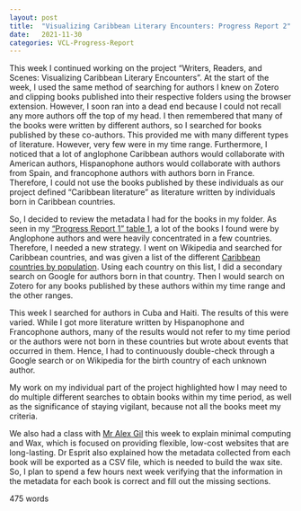 ```yaml
---
layout: post
title:  "Visualizing Caribbean Literary Encounters: Progress Report 2"
date:   2021-11-30
categories: VCL-Progress-Report
---
```

<style>
div {
  text-align: justify;
  text-justify: inter-word;
}

</style>

This week I continued working on the project “Writers, Readers, and Scenes: Visualizing Caribbean Literary Encounters”. At the start of the week, I used the same method of searching for authors I knew on Zotero and clipping books published into their respective folders using the browser extension. However, I soon ran into a dead end because I could not recall any more authors off the top of my head. I then remembered that many of the books were written by different authors, so I searched for books published by these co-authors. This provided me with many different types of literature. However, very few were in my time range. Furthermore, I noticed that a lot of anglophone Caribbean authors would collaborate with American authors, Hispanophone authors would collaborate with authors from Spain, and francophone authors with authors born in France. Therefore, I could not use the books published by these individuals as our project defined “Caribbean literature” as literature written by individuals born in Caribbean countries. 

So, I decided to review the metadata I had for the books in my folder. As seen in my [“Progress Report 1” table 1](https://createcaribbean.org/create/cariblithistory/wp-content/uploads/sites/6/2021/11/Authorship-by-Country.jpg), a lot of the books I found were by Anglophone authors and were heavily concentrated in a few countries. Therefore, I needed a new strategy. I went on Wikipedia and searched for Caribbean countries, and was given a list of the different [Caribbean countries by population](https://en.wikipedia.org/wiki/List_of_Caribbean_countries_by_population). Using each country on this list, I did a secondary search on Google for authors born in that country. Then I would search on Zotero for any books published by these authors within my time range and the other ranges.

This week I searched for authors in Cuba and Haiti. The results of this were varied. While I got more literature written by Hispanophone and Francophone authors, many of the results would not refer to my time period or the authors were not born in these countries but wrote about events that occurred in them. Hence, I had to continuously double-check through a Google search or on Wikipedia for the birth country of each unknown author. 

My work on my individual part of the project highlighted how I may need to do multiple different searches to obtain books within my time period, as well as the significance of staying vigilant, because not all the books meet my criteria.

We also had a class with [Mr Alex Gil](https://en.wikipedia.org/wiki/Alex_Gil_(scholar)) this week to explain minimal computing and Wax, which is focused on providing flexible, low-cost websites that are long-lasting. Dr Esprit also explained how the metadata collected from each book will be exported as a CSV file, which is needed to build the wax site. So, I plan to spend a few hours next week verifying that the information in the metadata for each book is correct and fill out the missing sections. 

475 words